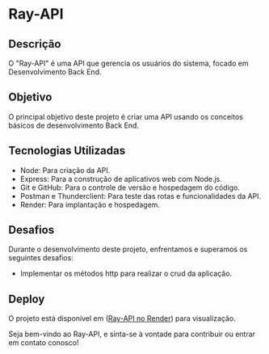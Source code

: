 # Ray-API

## Descrição

O "Ray-API" é uma API que gerencia os usuários do sistema, focado em Desenvolvimento Back End.

## Objetivo

O principal objetivo deste projeto é criar uma API usando os conceitos básicos de desenvolvimento Back End.

## Tecnologias Utilizadas

- Node: Para criação da API.
- Express: Para a construção de aplicativos web com Node.js.
- Git e GitHub: Para o controle de versão e hospedagem do código.
- Postman e Thunderclient: Para teste das rotas e funcionalidades da API.
- Render: Para implantação e hospedagem.

## Desafios

Durante o desenvolvimento deste projeto, enfrentamos e superamos os seguintes desafios:

- Implementar os métodos http para realizar o crud da aplicação.

## Deploy

O projeto está disponível em ([Ray-API no Render](https://ray-tz09.onrender.com/users)) para visualização.

Seja bem-vindo ao Ray-API, e sinta-se à vontade para contribuir ou entrar em contato conosco!
